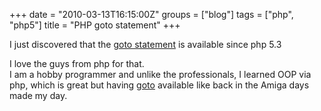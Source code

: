 +++
date = "2010-03-13T16:15:00Z"
groups = ["blog"]
tags = ["php", "php5"]
title = "PHP goto statement"
+++

I just discovered that the 
[goto statement](http://www.php.net/manual/en/control-structures.goto.php) 
is available since php 5.3  

I love the guys from php for that.  
I am a hobby programmer and unlike the professionals, I learned OOP via php, which is great but having [goto](http://www.php.net/manual/en/control-structures.goto.php) available like back in the Amiga days made my day.

